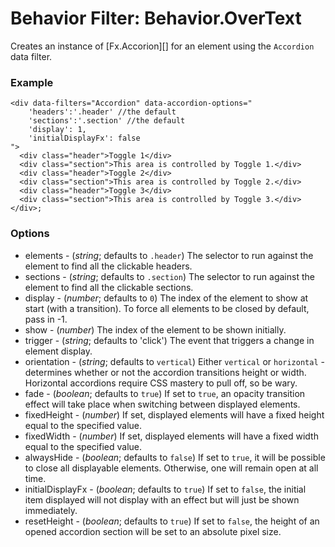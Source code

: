 Behavior Filter: Behavior.OverText
===================================

Creates an instance of [Fx.Accorion][] for an element using the `Accordion` data filter.

### Example

	<div data-filters="Accordion" data-accordion-options="
	    'headers':'.header' //the default
	    'sections':'.section' //the default
	    'display': 1,
	    'initialDisplayFx': false
	">
	  <div class="header">Toggle 1</div>
	  <div class="section">This area is controlled by Toggle 1.</div>
	  <div class="header">Toggle 2</div>
	  <div class="section">This area is controlled by Toggle 2.</div>
	  <div class="header">Toggle 3</div>
	  <div class="section">This area is controlled by Toggle 3.</div>
	</div>;

### Options

* elements - (*string*; defaults to `.header`) The selector to run against the element to find all the clickable headers.
* sections - (*string*; defaults to `.section`) The selector to run against the element to find all the clickable sections.
* display - (*number*; defaults to `0`) The index of the element to show at start (with a transition). To force all elements to be closed by default, pass in -1.
* show  - (*number*) The index of the element to be shown initially.
* trigger - (*string*; defaults to 'click') The event that triggers a change in element display.
* orientation - (*string*; defaults to `vertical`) Either `vertical` or `horizontal` - determines whether or not the accordion transitions height or width. Horizontal accordions require CSS mastery to pull off, so be wary.
* fade - (*boolean*; defaults to `true`) If set to `true`, an opacity transition effect will take place when switching between displayed elements.
* fixedHeight - (*number*) If set, displayed elements will have a fixed height equal to the specified value.
* fixedWidth - (*number*) If set, displayed elements will have a fixed width equal to the specified value.
* alwaysHide - (*boolean*; defaults to `false`) If set to `true`, it will be possible to close all displayable elements. Otherwise, one will remain open at all time.
* initialDisplayFx - (*boolean*; defaults to `true`) If set to `false`, the initial item displayed will not display with an effect but will just be shown immediately.
* resetHeight - (*boolean*; defaults to `true`) If set to `false`, the height of an opened accordion section will be set to an absolute pixel size.

[Fx.Accordion]: http://mootools.net/docs/more/Fx/Fx.Accordion